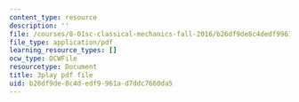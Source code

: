 ```yaml
---
content_type: resource
description: ''
file: /courses/8-01sc-classical-mechanics-fall-2016/b26df9de8c4dedf9961ad7ddc7660da5_IWD-Aue6aIk.pdf
file_type: application/pdf
learning_resource_types: []
ocw_type: OCWFile
resourcetype: Document
title: 3play pdf file
uid: b26df9de-8c4d-edf9-961a-d7ddc7660da5
---
```


